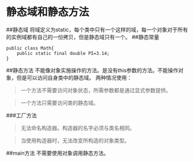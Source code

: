 # 静态域和静态方法
##静态域
将域定义为static，每个类中只有一个这样的域，每一个对象对于所有的实例域都有自己的一份拷贝，但是静态域只有一个。
##静态常量
```
public class Math{
    public static final double PI=3.14;
}
```
##静态方法
不能像对象实施操作的方法。是没有this参数的方法。不能操作对象，但是可以访问自身类中的静态域。
两种情况使用：
>一个方法不需要访问对象状态，所需参数都是通过显式参数提供。

>一个方法只需要访问类的静态域。

###工厂方法
>无法命名构造器。构造器的名字必须与类名相同。

>当使用构造器时，无法改变所构造的对象类型。

##main方法
不需要使用对象调用静态方法。
